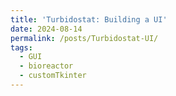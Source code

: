 ```yaml
---
title: 'Turbidostat: Building a UI'
date: 2024-08-14
permalink: /posts/Turbidostat-UI/
tags:
  - GUI
  - bioreactor
  - customTkinter
---
```


